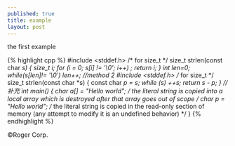 ```yaml
---
published: true
title: example
layout: post
---
```


the first example 

{% highlight cpp %}
    #include <stddef.h> /* for size_t */
    size_t strlen(const char *s) {
        size_t i;
        for (i = 0; s[i] != '\0'; i++) ;
        return i;
    }
    int len=0;
    while(s[len]!= '\0') len++;
    //method 2
    #include <stddef.h> /* for size_t */
    size_t strlen(const char *s) {
        const char *p = s;
        while (*s) ++s;
        return s - p;
    }
    // 补充
    int main()
    {
        char a[] = "Hello world"; /* the literal string is copied into a local array which is destroyed after that array goes out of scope */
    char* p = "Hello world"; /* the literal string is copied in the read-only section of memory (any attempt to modify it is an undefined behavior) */
    }
{% endhighlight %}

&copy;Roger Corp.

